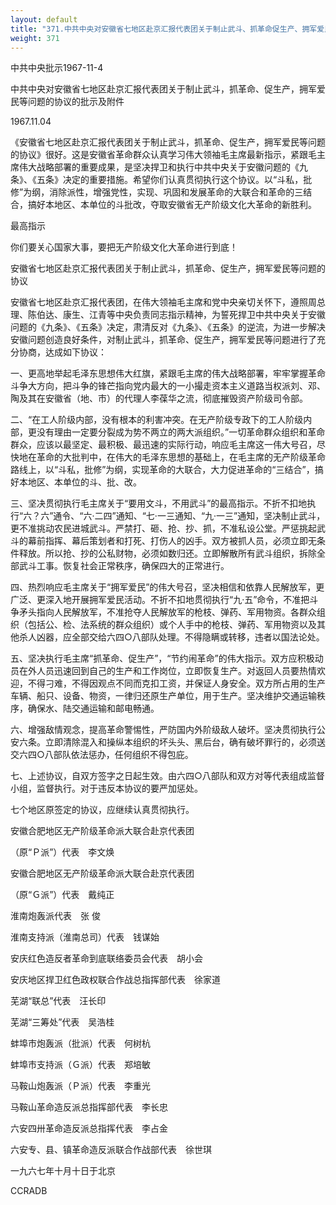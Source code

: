```yaml
---
layout: default
title: "371.中共中央对安徽省七地区赴京汇报代表团关于制止武斗、抓革命促生产、拥军爱民等问题的协议的批示"
weight: 371
---
```


中共中央批示1967-11-4

中共中央对安徽省七地区赴京汇报代表团关于制止武斗，抓革命、促生产，拥军爱民等问题的协议的批示及附件

1967.11.04

《安徽省七地区赴京汇报代表团关于制止武斗，抓革命、促生产，拥军爱民等问题的协议》很好。这是安徽省革命群众认真学习伟大领袖毛主席最新指示，紧跟毛主席伟大战略部署的重要成果，是坚决捍卫和执行中共中央关于安徽问题的《九条》、《五条》决定的重要措施。希望你们认真贯彻执行这个协议。以“斗私，批修”为纲，消除派性，增强党性，实现、巩固和发展革命的大联合和革命的三结合，搞好本地区、本单位的斗批改，夺取安徽省无产阶级文化大革命的新胜利。

最高指示

你们要关心国家大事，要把无产阶级文化大革命进行到底！

安徽省七地区赴京汇报代表团关于制止武斗，抓革命、促生产，拥军爱民等问题的协议

安徽省七地区赴京汇报代表团，在伟大领袖毛主席和党中央亲切关怀下，遵照周总理、陈伯达、康生、江青等中央负责同志指示精神，为誓死捍卫中共中央关于安徽问题的《九条》、《五条》决定，肃清反对《九条》、《五条》的逆流，为进一步解决安徽问题创造良好条件，对制止武斗，抓革命、促生产，拥军爱民等问题进行了充分协商，达成如下协议：

一、更高地举起毛泽东思想伟大红旗，紧跟毛主席的伟大战略部署，牢牢掌握革命斗争大方向，把斗争的锋芒指向党内最大的一小撮走资本主义道路当权派刘、邓、陶及其在安徽省（地、市）的代理人李葆华之流，彻底摧毁资产阶级司令部。

二、“在工人阶级内部，没有根本的利害冲突。在无产阶级专政下的工人阶级内部，更没有理由一定要分裂成为势不两立的两大派组织。”一切革命群众组织和革命群众，应该以最坚定、最积极、最迅速的实际行动，响应毛主席这一伟大号召，尽快地在革命的大批判中，在伟大的毛泽东思想的基础上，在毛主席的无产阶级革命路线上，以“斗私，批修”为纲，实现革命的大联合，大力促进革命的“三结合”，搞好本地区、本单位的斗、批、改。

三、坚决贯彻执行毛主席关于“要用文斗，不用武斗”的最高指示。不折不扣地执行“六？六”通令、“六·二四”通知、“七·一三通知、“九·一三”通知，坚决制止武斗，更不准挑动农民进城武斗。严禁打、砸、抢、抄、抓，不准私设公堂。严惩挑起武斗的幕前指挥、幕后策划者和打死、打伤人的凶手。双方被抓人员，必须立即无条件释放。所以抢、抄的公私财物，必须如数归还。立即解散所有武斗组织，拆除全部武斗工事。恢复社会正常秩序，确保四大的正常进行。

四、热烈响应毛主席关于“拥军爱民”的伟大号召，坚决相信和依靠人民解放军，更广泛、更深入地开展拥军爱民活动。不折不扣地贯彻执行“九·五”命令，不准把斗争矛头指向人民解放军，不准抢夺人民解放军的枪枝、弹药、军用物资。各群众组织（包括公、检、法系统的群众组织）或个人手中的枪枝、弹药、军用物资以及其他杀人凶器，应全部交给六四○八部队处理。不得隐瞒或转移，违者以国法论处。

五、坚决执行毛主席“抓革命、促生产”，“节约闹革命”的伟大指示。双方应积极动员在外人员迅速回到自己的生产和工作岗位，立即恢复生产。对返回人员要热情欢迎，不得刁难，不得因观点不同而克扣工资，并保证人身安全。双方所占用的生产车辆、船只、设备、物资，一律归还原生产单位，用于生产。坚决维护交通运输秩序，确保水、陆交通运输和邮电畅通。

六、增强敌情观念，提高革命警惕性，严防国内外阶级敌人破坏。坚决贯彻执行公安六条。立即清除混入和操纵本组织的坏头头、黑后台，确有破坏罪行的，必须送交六四○八部队依法惩办，任何组织不得包庇。

七、上述协议，自双方签字之日起生效。由六四○八部队和双方对等代表组成监督小组，监督执行。对于违反本协议的要严加惩处。

七个地区原签定的协议，应继续认真贯彻执行。

安徽合肥地区无产阶级革命派大联合赴京代表团

（原“Ｐ派”）代表　李文焕

安徽合肥地区无产阶级革命派大联合赴京代表团

（原“Ｇ派”）代表　戴纯正

淮南炮轰派代表　张 俊

淮南支持派（淮南总司）代表　钱谋始

安庆红色造反者革命到底联络委员会代表　胡小会

安庆地区捍卫红色政权联合作战总指挥部代表　徐家道

芜湖“联总”代表　汪长印

芜湖“三筹处”代表　吴浩桂

蚌埠市炮轰派（批派）代表　何树杭

蚌埠市支持派（Ｇ派）代表　郑培敏

马鞍山炮轰派（Ｐ派）代表　李重光

马鞍山革命造反派总指挥部代表　李长忠

六安四卅革命造反派总指挥代表　李占金

六安专、县、镇革命造反派联合作战部代表　徐世琪

一九六七年十月十日于北京

CCRADB

